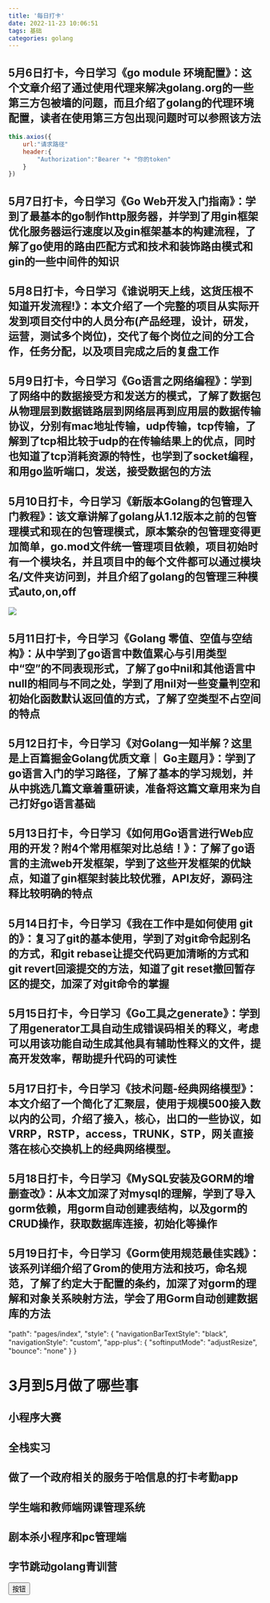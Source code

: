 ```yaml
---
title: '每日打卡'
date: 2022-11-23 10:06:51
tags: 基础
categories: golang
---
```


## 5月6日打卡，今日学习《go module 环境配置》：这个文章介绍了通过使用代理来解决golang.org的一些第三方包被墙的问题，而且介绍了golang的代理环境配置，读者在使用第三方包出现问题时可以参照该方法

```javascript
this.axios({
    url:"请求路径"
    header:{
        "Authorization":"Bearer "+ "你的token"
    }
})
```

## 5月7日打卡，今日学习《Go Web开发入门指南》：学到了最基本的go制作http服务器，并学到了用gin框架优化服务器运行速度以及gin框架基本的构建流程，了解了go使用的路由匹配方式和技术和装饰路由模式和gin的一些中间件的知识

## 5月8日打卡，今日学习《谁说明天上线，这货压根不知道开发流程!》：本文介绍了一个完整的项目从实际开发到项目交付中的人员分布(产品经理，设计，研发，运营，测试多个岗位)，交代了每个岗位之间的分工合作，任务分配，以及项目完成之后的复盘工作

## 5月9日打卡，今日学习《Go语言之网络编程》：学到了网络中的数据接受方和发送方的模式，了解了数据包从物理层到数据链路层到网络层再到应用层的数据传输协议，分别有mac地址传输，udp传输，tcp传输，了解到了tcp相比较于udp的在传输结果上的优点，同时也知道了tcp消耗资源的特性，也学到了socket编程，和用go监听端口，发送，接受数据包的方法

## 5月10日打卡，今日学习《新版本Golang的包管理入门教程》：该文章讲解了golang从1.12版本之前的包管理模式和现在的包管理模式，原本繁杂的包管理变得更加简单，go.mod文件统一管理项目依赖，项目初始时有一个模块名，并且项目中的每个文件都可以通过模块名/文件夹访问到，并且介绍了golang的包管理三种模式auto,on,off

![](file://C:\Personal\Documents/IkMarkdown/.assets/每日打卡.md252947.7437885.png)

## 5月11日打卡，今日学习《Golang 零值、空值与空结构》：从中学到了go语言中数值累心与引用类型中“空”的不同表现形式，了解了go中nil和其他语言中null的相同与不同之处，学到了用nil对一些变量判空和初始化函数默认返回值的方式，了解了空类型不占空间的特点

## 5月12日打卡，今日学习《对Golang一知半解？这里是上百篇掘金Golang优质文章｜ Go主题月》：学到了go语言入门的学习路径，了解了基本的学习规划，并从中挑选几篇文章着重研读，准备将这篇文章用来为自己打好go语言基础

## 5月13日打卡，今日学习《如何用Go语言进行Web应用的开发？附4个常用框架对比总结！》：了解了go语言的主流web开发框架，学到了这些开发框架的优缺点，知道了gin框架封装比较优雅，API友好，源码注释比较明确的特点

## 5月14日打卡，今日学习《我在工作中是如何使用 git 的》：复习了git的基本使用，学到了对git命令起别名的方式，和git rebase让提交代码更加清晰的方式和git revert回滚提交的方法，知道了git reset撤回暂存区的提交，加深了对git命令的掌握

## 5月15日打卡，今日学习《Go工具之generate》：学到了用generator工具自动生成错误码相关的释义，考虑可以用该功能自动生成其他具有辅助性释义的文件，提高开发效率，帮助提升代码的可读性

## 5月17日打卡，今日学习《技术问题-经典网络模型》：本文介绍了一个简化了汇聚层，使用于规模500接入数以内的公司，介绍了接入，核心，出口的一些协议，如VRRP，RSTP，access，TRUNK，STP，网关直接落在核心交换机上的经典网络模型。

## 5月18日打卡，今日学习《MySQL安装及GORM的增删查改》：从本文加深了对mysql的理解，学到了导入gorm依赖，用gorm自动创建表结构，以及gorm的CRUD操作，获取数据库连接，初始化等操作

## 5月19日打卡，今日学习《Gorm使用规范最佳实践》：该系列详细介绍了Grom的使用方法和技巧，命名规范，了解了约定大于配置的条约，加深了对gorm的理解和对象关系映射方法，学会了用Gorm自动创建数据库的方法






"path": "pages/index",
"style": {
"navigationBarTextStyle": "black",
"navigationStyle": "custom",
"app-plus": {
"softinputMode": "adjustResize",
"bounce": "none"
}
}

# 3月到5月做了哪些事

## 小程序大赛

## 全栈实习

## 做了一个政府相关的服务于哈信息的打卡考勤app

## 学生端和教师端网课管理系统

## 剧本杀小程序和pc管理端

## 字节跳动golang青训营

<button>按钮</button>
